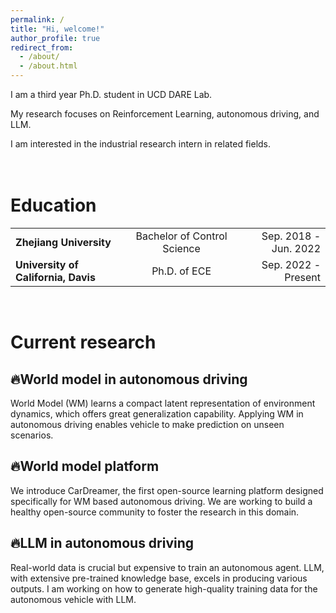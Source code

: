 ```yaml
---
permalink: /
title: "Hi, welcome!"
author_profile: true
redirect_from: 
  - /about/
  - /about.html
---
```


I am a third year Ph.D. student in UCD DARE Lab. 

My research focuses on Reinforcement Learning, autonomous driving, and LLM. 

I am interested in the industrial research intern in related fields.
<br><br><br>

Education
======
<div style="font-size:24px;">
  <table style="width:100%; border-collapse: collapse; border: none;">
    <tr style="border: none;">
      <td align="left" style="border: none;"><strong>Zhejiang University</strong></td>
      <td align="center" style="border: none;">Bachelor of Control Science</td>
      <td align="right" style="border: none;">Sep. 2018 - Jun. 2022</td>
    </tr>
    <tr style="border: none;">
      <td align="left" style="border: none;"><strong>University of California, Davis</strong></td>
      <td align="center" style="border: none;">Ph.D. of ECE</td>
      <td align="right" style="border: none;">Sep. 2022 - Present</td>
    </tr>
  </table>
</div>

<br>

Current research
======

🔥World model in autonomous driving
------
World Model (WM) learns a compact latent representation of environment dynamics, which offers great generalization capability. Applying WM in autonomous driving enables vehicle to make prediction on unseen scenarios.

🔥World model platform
------
We introduce CarDreamer, the first open-source learning platform designed specifically for WM based autonomous driving. We are working to build a healthy open-source community to foster the research in this domain.

🔥LLM in autonomous driving
------
Real-world data is crucial but expensive to train an autonomous agent. LLM, with extensive pre-trained knowledge base, excels in producing various outputs. I am working on how to generate high-quality training data for the autonomous vehicle with LLM.
